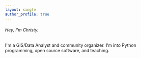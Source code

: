 ```yaml
---
layout: single
author_profile: true
---
```


###### Hey, I'm Christy. 

I'm a GIS/Data Analyst and community organizer. I'm into Python programming, open source software, and teaching.